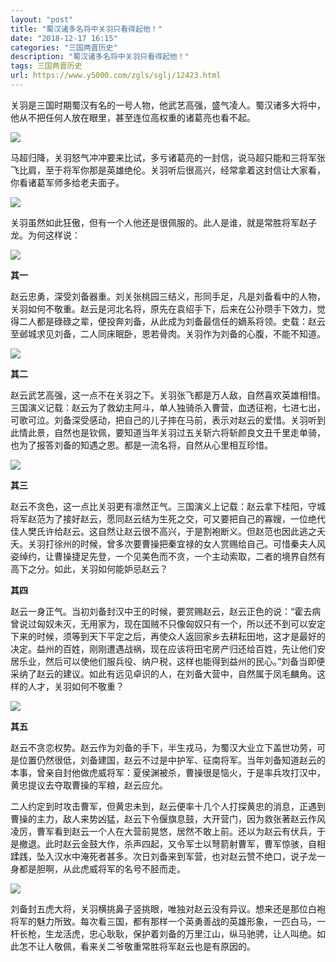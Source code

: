 ```yaml
---
layout: "post"
title: "蜀汉诸多名将中关羽只看得起他！"
date: "2018-12-17 16:15"
categories: "三国两晋历史"
description: "蜀汉诸多名将中关羽只看得起他！"
tags: 三国两晋历史
url: https://www.y5000.com/zgls/sglj/12423.html
---
```






关羽是三国时期蜀汉有名的一号人物，他武艺高强，盛气凌人。蜀汉诸多大将中，他从不把任何人放在眼里，甚至连位高权重的诸葛亮也看不起。

![](https://img.y5000.com/uploads/allimg/170206/8-1F206145K6102.jpg)

马超归降，关羽怒气冲冲要来比试，多亏诸葛亮的一封信，说马超只能和三将军张飞比肩，至于将军你那是英雄绝伦。关羽听后很高兴，经常拿着这封信让大家看，你看诸葛军师多给老夫面子。

![](https://img.y5000.com/uploads/allimg/170206/8-1F206145PMb.jpg)

关羽虽然如此狂傲，但有一个人他还是很佩服的。此人是谁，就是常胜将军赵子龙。为何这样说：

![](https://img.y5000.com/uploads/allimg/170206/8-1F206145SB38.jpg)

**其一**

赵云忠勇，深受刘备器重。刘关张桃园三结义，形同手足，凡是刘备看中的人物，关羽如何不敬重。赵云是河北名将，原先在袁绍手下，后来在公孙瓒手下效力，觉得二人都是碌碌之辈，便投奔刘备，从此成为刘备最信任的嫡系将领。史载：赵云至邺城求见刘备，二人同床眠卧，恩若骨肉。关羽作为刘备的心腹，不能不知道。

![](https://img.y5000.com/uploads/allimg/170206/8-1F206145T61E.jpg)

**其二**

赵云武艺高强，这一点不在关羽之下。关羽张飞都是万人敌，自然喜欢英雄相惜。三国演义记载：赵云为了救幼主阿斗，单人独骑杀入曹营，血透征袍，七进七出，可歌可泣。刘备深受感动，把自己的儿子摔在马前，表示对赵云的爱惜。关羽听到此情此景，自然也是钦佩，要知道当年关羽过五关斩六将斩颜良文丑千里走单骑，也为了报答刘备的知遇之恩。都是一流名将，自然从心里相互珍惜。

![](https://img.y5000.com/uploads/allimg/170206/8-1F206145U4633.jpg)

**其三**

赵云不贪色，这一点比关羽更有凛然正气。三国演义上记载：赵云拿下桂阳，守城将军赵范为了接好赵云，愿同赵云结为生死之交，可又要把自己的寡嫂，一位绝代佳人樊氏许给赵云。这自然让赵云很不高兴，于是割袍断义。但赵范也因此逃之夭夭。关羽打徐州的时候，曾多次要曹操把秦宜禄的女人赏赐给自己。可惜秦夫人风姿绰约，让曹操捷足先登，一个见美色而不贪，一个主动索取，二者的境界自然有高下之分。如此，关羽如何能妒忌赵云？

**其四**

赵云一身正气。当初刘备封汉中王的时候，要赏赐赵云，赵云正色的说：“霍去病曾说过匈奴未灭，无用家为，现在国贼不只像匈奴只有一个，所以还不到可以安定下来的时候，须等到天下平定之后，再使众人返回家乡去耕耘田地，这才是最好的决定。益州的百姓，刚刚遭遇战祸，现在应该将田宅房产归还给百姓，先让他们安居乐业，然后可以使他们服兵役、纳户税，这样也能得到益州的民心。”刘备当即便采纳了赵云的建议。如此有远见卓识的人，在刘备大营中，自然属于凤毛麟角。这样的人才，关羽如何不敬重？

![](https://img.y5000.com/uploads/allimg/170206/8-1F206150ZQ51.jpg)

**其五**

赵云不贪恋权势。赵云作为刘备的手下，半生戎马，为蜀汉大业立下盖世功劳，可是位置仍然很低，刘备建国，赵云不过是中护军、征南将军。当年刘备知道赵云的本事，曾亲自封他做虎威将军：夏侯渊被杀，曹操很是恼火，于是率兵攻打汉中，黄忠提议去夺取曹操的军粮，赵云应允。

二人约定到时攻击曹军，但黄忠未到，赵云便率十几个人打探黄忠的消息，正遇到曹操的主力，敌人来势凶猛，赵云下令偃旗息鼓，大开营门，因为救张著赵云作风凌厉，曹军看到赵云一个人在大营前晃悠，居然不敢上前。还以为赵云有伏兵，于是撤退。此时赵云金鼓大作，杀声四起，又令军士以弩箭射曹军，曹军惊骇，自相蹂践，坠入汉水中淹死者甚多。次日刘备来到军营，也对赵云赞不绝口，说子龙一身都是胆啊，从此虎威将军的名号不胫而走。

![](https://img.y5000.com/uploads/allimg/170206/8-1F20615091M55.jpg)

刘备封五虎大将，关羽横挑鼻子竖挑眼，唯独对赵云没有异议。想来还是那位白袍将军的魅力所致。每次看三国，都有那样一个英勇善战的英雄形象，一匹白马，一杆长枪，生龙活虎，忠心耿耿，保护着刘备的万里江山，纵马驰骋，让人叫绝。如此怎不让人敬佩，看来关二爷敬重常胜将军赵云也是有原因的。

